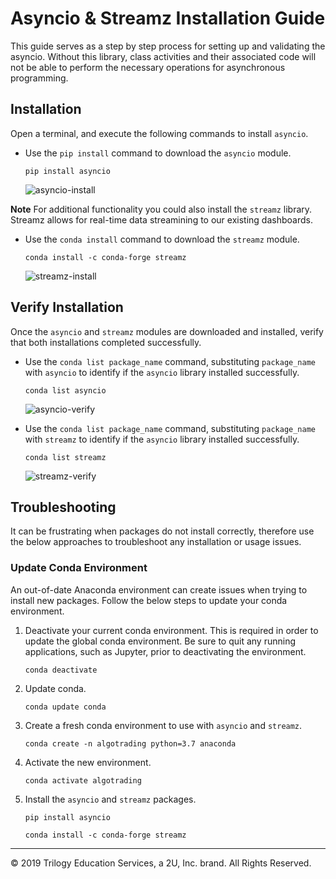 # Asyncio & Streamz Installation Guide

This guide serves as a step by step process for setting up and validating the asyncio. Without this library, class activities and their associated code will not be able to perform the necessary operations for asynchronous programming.

## Installation

Open a terminal, and execute the following commands to install `asyncio`.

* Use the `pip install` command to download the `asyncio` module.

  ```shell
  pip install asyncio
  ```

  ![asyncio-install](Images/asyncio-install.png)

**Note** For additional functionality you could also install the `streamz` library. Streamz allows for real-time data streamining to our existing dashboards.

* Use the `conda install` command to download the `streamz` module.

  ```shell
  conda install -c conda-forge streamz
  ```

  ![streamz-install](Images/streamz-install.png)

## Verify Installation

Once the `asyncio` and `streamz` modules are downloaded and installed, verify that both installations completed successfully.

* Use the `conda list package_name` command, substituting `package_name` with `asyncio` to identify if the `asyncio` library installed successfully.

  ```shell
  conda list asyncio
  ```

  ![asyncio-verify](Images/asyncio-verify.png)

* Use the `conda list package_name` command, substituting `package_name` with `streamz` to identify if the `asyncio` library installed successfully.

  ```shell
  conda list streamz
  ```

  ![streamz-verify](Images/streamz-verify.png)

## Troubleshooting

It can be frustrating when packages do not install correctly, therefore use the below approaches to troubleshoot any installation or usage issues.

### Update Conda Environment

An out-of-date Anaconda environment can create issues when trying to install new packages. Follow the below steps to update your conda environment.

1. Deactivate your current conda environment. This is required in order to update the global conda environment. Be sure to quit any running applications, such as Jupyter, prior to deactivating the environment.

    ```shell
    conda deactivate
    ```

2. Update conda.

    ```shell
    conda update conda
    ```

3. Create a fresh conda environment to use with `asyncio` and `streamz`.

    ```shell
    conda create -n algotrading python=3.7 anaconda
    ```

4. Activate the new environment.

    ```shell
    conda activate algotrading
    ```

5. Install the `asyncio` and `streamz` packages.

    ```shell
    pip install asyncio
    ```

    ```shell
    conda install -c conda-forge streamz
    ```

---

© 2019 Trilogy Education Services, a 2U, Inc. brand. All Rights Reserved.
